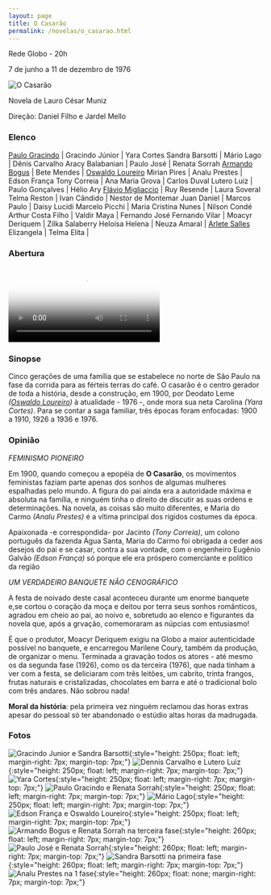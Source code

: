 ```yaml
---
layout: page
title: O Casarão
permalink: /novelas/o_casarao.html
---
```


Rede Globo - 20h

7 de junho a 11 de dezembro de 1976

![O Casarão](/novelas/img/o_casarao_r_sorrah_festa.jpg)

Novela de Lauro César Muniz

Direção: Daniel Filho e Jardel Mello

### Elenco

[Paulo Gracindo](/novelas/paulo_gracindo.html) | Gracindo Júnior | Yara Cortes
Sandra Barsotti | Mário Lago | Dênis Carvalho
Aracy Balabanian | Paulo José | Renata Sorrah
[Armando Bogus](/novelas/armando_bogus.html) | Bete Mendes | [Oswaldo Loureiro](/novelas/oswaldo_loureiro.html)
Mirian Pires | Analu Prestes | Edson França
Tony Correia | Ana Maria Grova | Carlos Duval
Lutero Luiz | Paulo Gonçalves | Hélio Ary 
[Flávio Migliaccio](/novelas/flavio_migliaccio.html) | Ruy Resende | Laura Soveral
Telma Reston | Ivan Cândido | Nestor de Montemar
Juan Daniel | Marcos Paulo | Daisy Lucidi
Marcelo Picchi | Maria Cristina Nunes | Nilson Condé
Arthur Costa Filho | Valdir Maya | Fernando José
Fernando Vilar | Moacyr Deriquem | Zilka Salaberry
Heloísa Helena | Neuza Amaral | [Arlete Salles](/novelas/arlete_salles.html)
Elizangela | Telma Elita | 

### Abertura

<video poster="/novelas/img/o_casarao_abertura.png" id="player" playsinline controls>
    <source src="http://srv.victor3d.com.br/novelas/o_casarao_1976.mp4" type="video/mp4">
</video>

### Sinopse

Cinco gerações de uma família que se estabelece no norte de São Paulo na fase da corrida para as férteis terras do café. O casarão é o centro gerador de toda a história, desde a construção, em 1900, por Deodato Leme *([Oswaldo Loureiro](/novelas/oswaldo_loureiro.html))* à atualidade - 1976 -, onde mora sua neta Carolina *(Yara Cortes)*. Para se contar a saga familiar, três épocas foram enfocadas: 1900 a 1910, 1926 a 1936 e 1976.

### Opinião

*FEMINISMO PIONEIRO*

Em 1900, quando começou a epopéia de **O Casarão**, os movimentos feministas faziam parte apenas dos sonhos de algumas mulheres espalhadas pelo mundo. A figura do pai ainda era a autoridade máxima e absoluta na família, e ninguém tinha o direito de discutir as suas ordens e determinações. Na novela, as coisas são muito diferentes, e Maria do Carmo *(Analu Prestes)* é a vítima principal dos rígidos costumes da época.

Apaixonada -e correspondida- por Jacinto *(Tony Correia)*, um colono português da fazenda Água Santa, Maria do Carmo foi obrigada a ceder aos desejos do pai e se casar, contra a sua vontade, com o engenheiro Eugênio Galvão *(Edson França)* só porque ele era próspero comerciante e político da região

*UM VERDADEIRO BANQUETE NÃO CENOGRÁFICO*

A festa de noivado deste casal aconteceu durante um enorme banquete e,se cortou o coração da moça e deitou por terra seus sonhos românticos, agradou em cheio ao pai, ao noivo e, sobretudo ao elenco e figurantes da novela que, após a grvação, comemoraram as núpcias com entusiasmo!

É que o produtor, Moacyr Deriquem exigiu na Globo a maior autenticidade possível no banquete, e encarregou Marilene Coury, também da produção, de organizar o menu. Terminada a gravação todos os atores - até mesmo os da segunda fase (1926), como os da terceira (1976), que nada tinham a ver com a festa, se deliciaram com três leitões, um cabrito, trinta frangos, frutas naturais e cristalizadas, chocolates em barra e até o tradicional bolo com três andares. Não sobrou nada!

**Moral da história**: pela primeira vez ninguém reclamou das horas extras apesar do pessoal só ter abandonado o estúdio altas horas da madrugada.

### Fotos

![Gracindo Junior e Sandra Barsotti](/novelas/img/o_casarao_gracindo_junior_e_sandra_barsotti.jpg){:style="height: 250px; float: left; margin-right: 7px; margin-top: 7px;"}
![Dennis Carvalho e Lutero Luiz](/novelas/img/o_casarao_dennis_carvalho_e_lutero_luiz.jpg){:style="height: 250px; float: left; margin-right: 7px; margin-top: 7px;"}
![Yara Cortes](/novelas/img/o_casarao_yara_cortes.jpg){:style="height: 250px; float: left; margin-right: 7px; margin-top: 7px;"}
![Paulo Gracindo e Renata Sorrah](/novelas/img/o_casarao_paulo_gracindo_e_renata_sorrah.jpg){:style="height: 250px; float: left; margin-right: 7px; margin-top: 7px;"}
![Mário Lago](/novelas/img/o_casarao_mario_lago.jpg){:style="height: 250px; float: left; margin-right: 7px; margin-top: 7px;"}
![Edson França e Oswaldo Loureiro](/novelas/img/o_casarao_edson_franca_e_oswaldo_loureiro.jpg){:style="height: 250px; float: left; margin-right: 7px; margin-top: 7px;"}
![Armando Bogus e Renata Sorrah na terceira fase](/novelas/img/o_casarao_armando_bogus_e_e_sorrah.jpg){:style="height: 260px; float: left; margin-right: 7px; margin-top: 7px;"}
![Paulo José e Renata Sorrah](/novelas/img/o_casarao_paulo_jose_e_r_sorrah.jpg){:style="height: 260px; float: left; margin-right: 7px; margin-top: 7px;"}
![Sandra Barsotti na primeira fase](/novelas/img/o_casarao_sandra_barsotti.jpg){:style="height: 260px; float: left; margin-right: 7px; margin-top: 7px;"}
![Analu Prestes na 1 fase](/novelas/img/o_casarao_analu_prestes.jpg){:style="height: 260px; float: none; margin-right: 7px; margin-top: 7px;"}

